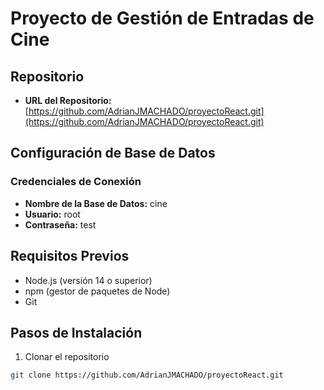# Proyecto de Gestión de Entradas de Cine

## Repositorio
- **URL del Repositorio:** [https://github.com/AdrianJMACHADO/proyectoReact.git](https://github.com/AdrianJMACHADO/proyectoReact.git)

## Configuración de Base de Datos

### Credenciales de Conexión
- **Nombre de la Base de Datos:** cine
- **Usuario:** root
- **Contraseña:** test

## Requisitos Previos
- Node.js (versión 14 o superior)
- npm (gestor de paquetes de Node)
- Git

## Pasos de Instalación

1. Clonar el repositorio
```bash
git clone https://github.com/AdrianJMACHADO/proyectoReact.git
